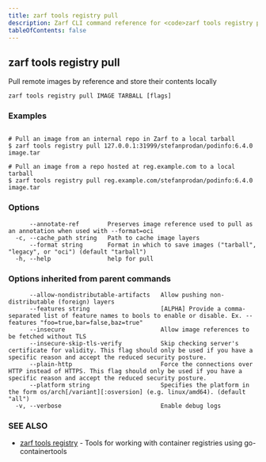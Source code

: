 ```yaml
---
title: zarf tools registry pull
description: Zarf CLI command reference for <code>zarf tools registry pull</code>.
tableOfContents: false
---
```


<!-- Page generated by Zarf; DO NOT EDIT -->

## zarf tools registry pull

Pull remote images by reference and store their contents locally

```
zarf tools registry pull IMAGE TARBALL [flags]
```

### Examples

```

# Pull an image from an internal repo in Zarf to a local tarball
$ zarf tools registry pull 127.0.0.1:31999/stefanprodan/podinfo:6.4.0 image.tar

# Pull an image from a repo hosted at reg.example.com to a local tarball
$ zarf tools registry pull reg.example.com/stefanprodan/podinfo:6.4.0 image.tar

```

### Options

```
      --annotate-ref        Preserves image reference used to pull as an annotation when used with --format=oci
  -c, --cache_path string   Path to cache image layers
      --format string       Format in which to save images ("tarball", "legacy", or "oci") (default "tarball")
  -h, --help                help for pull
```

### Options inherited from parent commands

```
      --allow-nondistributable-artifacts   Allow pushing non-distributable (foreign) layers
      --features string                    [ALPHA] Provide a comma-separated list of feature names to bools to enable or disable. Ex. --features "foo=true,bar=false,baz=true"
      --insecure                           Allow image references to be fetched without TLS
      --insecure-skip-tls-verify           Skip checking server's certificate for validity. This flag should only be used if you have a specific reason and accept the reduced security posture.
      --plain-http                         Force the connections over HTTP instead of HTTPS. This flag should only be used if you have a specific reason and accept the reduced security posture.
      --platform string                    Specifies the platform in the form os/arch[/variant][:osversion] (e.g. linux/amd64). (default "all")
  -v, --verbose                            Enable debug logs
```

### SEE ALSO

* [zarf tools registry](/commands/zarf_tools_registry/)	 - Tools for working with container registries using go-containertools

